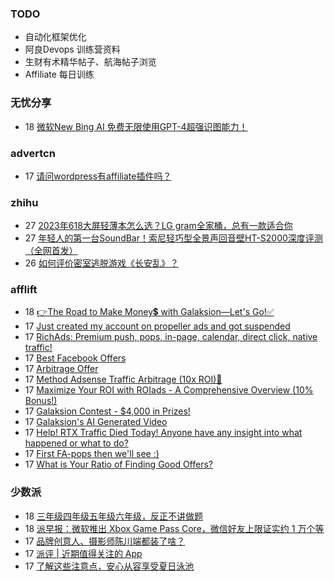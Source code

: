 ### TODO
-  自动化框架优化
-  阿良Devops 训练营资料
-  生财有术精华帖子、航海帖子浏览
-  Affiliate 每日训练

### 无忧分享
<!-- ruyo:START -->
-  18 [微软New Bing AI 免费无限使用GPT-4超强识图能力！](https://51.ruyo.net/18435.html)<!-- ruyo:END -->

### advertcn
<!-- advertcn:START -->
-  17 [请问wordpress有affiliate插件吗？](https://www.advertcn.com/forum.php?mod=viewthread&tid=111236)<!-- advertcn:END -->

### zhihu
<!-- zhihu:START -->
-  27 [2023年618大屏轻薄本怎么选？LG gram全家桶，总有一款适合你](http://zhuanlan.zhihu.com/p/632641888?utm_campaign=rss&utm_medium=rss&utm_source=rss&utm_content=title)
-  27 [年轻人的第一台SoundBar！索尼轻巧型全景声回音壁HT-S2000深度评测（全网首发）](http://zhuanlan.zhihu.com/p/630990296?utm_campaign=rss&utm_medium=rss&utm_source=rss&utm_content=title)
-  26 [如何评价密室逃脱游戏《长安乱》？](http://www.zhihu.com/question/563950552/answer/3045961312?utm_campaign=rss&utm_medium=rss&utm_source=rss&utm_content=title)<!-- zhihu:END -->

### afflift
<!-- afflift:START -->
-  18 [👉The Road to Make Money💲 with Galaksion—Let&#39;s Go!✅](https://afflift.com/f/threads/%F0%9F%91%89the-road-to-make-money%F0%9F%92%B2-with-galaksion%E2%80%94lets-go-%E2%9C%85.11303/)
-  17 [Just created my account on propeller ads and got suspended](https://afflift.com/f/threads/just-created-my-account-on-propeller-ads-and-got-suspended.11258/)
-  17 [RichAds: Premium push, pops, in-page, calendar, direct click, native traffic!](https://afflift.com/f/threads/richads-premium-push-pops-in-page-calendar-direct-click-native-traffic.991/)
-  17 [Best Facebook Offers](https://afflift.com/f/threads/best-facebook-offers.11304/)
-  17 [Arbitrage Offer](https://afflift.com/f/threads/arbitrage-offer.11296/)
-  17 [Method Adsense Traffic Arbitrage &lpar;10x ROI&rpar;🚀](https://afflift.com/f/threads/method-adsense-traffic-arbitrage-10x-roi-%F0%9F%9A%80.11268/)
-  17 [Maximize Your ROI with ROIads - A Comprehensive Overview &lpar;10% Bonus!&rpar;](https://afflift.com/f/threads/maximize-your-roi-with-roiads-a-comprehensive-overview-10-bonus.11259/)
-  17 [Galaksion Contest - $4,000 in Prizes!](https://afflift.com/f/threads/galaksion-contest-4-000-in-prizes.11219/)
-  17 [Galaksion&#39;s AI Generated Video](https://afflift.com/f/threads/galaksions-ai-generated-video.11274/)
-  17 [Help! RTX Traffic Died Today! Anyone have any insight into what happened or what to do?](https://afflift.com/f/threads/help-rtx-traffic-died-today-anyone-have-any-insight-into-what-happened-or-what-to-do.10847/)
-  17 [First FA-pops then we&#39;ll see :&rpar;](https://afflift.com/f/threads/first-fa-pops-then-well-see.11121/)
-  17 [What is Your Ratio of Finding Good Offers?](https://afflift.com/f/threads/what-is-your-ratio-of-finding-good-offers.11277/)<!-- afflift:END -->

### 少数派
<!-- sspai:START -->
-  18 [三年级四年级五年级六年级，反正不讲做题](https://sspai.com/post/81086)
-  18 [派早报：微软推出 Xbox Game Pass Core，微信好友上限证实约 1 万个等](https://sspai.com/post/81243)
-  17 [品牌创意人、摄影师陈川端都装了啥？](https://sspai.com/prime/story/zhuanglesha-230717)
-  17 [派评 | 近期值得关注的 App](https://sspai.com/post/81231)
-  17 [了解这些注意点，安心从容享受夏日泳池](https://sspai.com/post/80954)<!-- sspai:END -->
